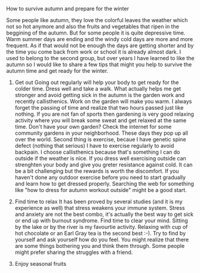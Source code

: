 How to survive autumn and prepare for the winter

Some people like autumn, they love the colorful leaves the weather which not so hot anymore and also the fruits and vegetables that ripen in the beggining of the autumn. But for some people it is quite depressive time. Warm summer days are ending and the windy cold days are more and more frequent. As if that would not be enough the days are getting shorter and by the time you come back from work or school it is already almost dark. I used to belong to the second group, but over years I have learned to like the autumn so I would like to share a few tips that might you help to survive the autumn time and get ready for the winter.

1. Get out
Going out regularly will help your body to get ready for the colder time. Dress well and take a walk. What actually helps me get stronger and avoid getting sick in the autumn is the garden work and recently callisthenics. Work on the garden will make you warm. I always forget the passing of time and realize that two hours passed just like nothing. If you are not fan of sports then gardening is very good relaxing activity where you will break some sweat and get relaxed at the same time. Don't have your own garden? Check the internet for some community gardens in your neighborhood. These days they pop up all over the world. Second thing is exercise, becaue I have genetic spine defect (nothing that serious) I have to exercise regularly to avoid backpain. I choose callisthenics because that's something I can do outside if the weather is nice. If you dress well exercising outside can strenghten your body and give you greter resistance against cold. It can be a bit challenging but the rewards is worth the discomfort. If you haven't done any outdoor exercise before you need to start gradually and learn how to get dressed properly. Searching the web for something like "how to dress for autumn workout outside" might be a good start.

2. Find time to relax
It has been proved by several studies (and it is my experience as well) that stress weakens your immune system. Stress and anxiety are not the best combo, it's actually the best way to get sick or end up with burnout syndrome. Find time to clear your mind. Sitting by the lake or by the river is my favourtie activity. Relaxing with cup of hot chocolate or an Earl Gray tea is the second best :-). Try to find by yourself and ask yourself how do you feel. You might realize that there are some things bothering you and think them through. Some people might prefer sharing the struggles with a friend.

3. Enjoy seasonal fruits


 






